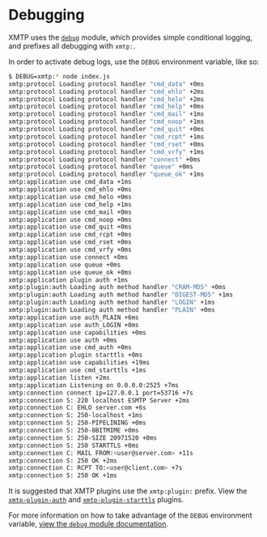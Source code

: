 # Debugging

XMTP uses the [`debug`](https://www.npmjs.com/package/debug) module, which provides simple conditional logging, and prefixes all debugging with `xmtp:`.

In order to activate debug logs, use the `DEBUG` environment variable, like so:

```bash
$ DEBUG=xmtp:* node index.js
xmtp:protocol Loading protocol handler "cmd_data" +0ms
xmtp:protocol Loading protocol handler "cmd_ehlo" +2ms
xmtp:protocol Loading protocol handler "cmd_helo" +2ms
xmtp:protocol Loading protocol handler "cmd_help" +0ms
xmtp:protocol Loading protocol handler "cmd_mail" +1ms
xmtp:protocol Loading protocol handler "cmd_noop" +1ms
xmtp:protocol Loading protocol handler "cmd_quit" +0ms
xmtp:protocol Loading protocol handler "cmd_rcpt" +1ms
xmtp:protocol Loading protocol handler "cmd_rset" +0ms
xmtp:protocol Loading protocol handler "cmd_vrfy" +1ms
xmtp:protocol Loading protocol handler "connect" +0ms
xmtp:protocol Loading protocol handler "queue" +0ms
xmtp:protocol Loading protocol handler "queue_ok" +1ms
xmtp:application use cmd_data +1ms
xmtp:application use cmd_ehlo +0ms
xmtp:application use cmd_helo +0ms
xmtp:application use cmd_help +1ms
xmtp:application use cmd_mail +0ms
xmtp:application use cmd_noop +0ms
xmtp:application use cmd_quit +0ms
xmtp:application use cmd_rcpt +0ms
xmtp:application use cmd_rset +0ms
xmtp:application use cmd_vrfy +0ms
xmtp:application use connect +0ms
xmtp:application use queue +0ms
xmtp:application use queue_ok +0ms
xmtp:application plugin auth +1ms
xmtp:plugin:auth Loading auth method handler "CRAM-MD5" +0ms
xmtp:plugin:auth Loading auth method handler "DIGEST-MD5" +1ms
xmtp:plugin:auth Loading auth method handler "LOGIN" +1ms
xmtp:plugin:auth Loading auth method handler "PLAIN" +0ms
xmtp:application use auth_PLAIN +6ms
xmtp:application use auth_LOGIN +0ms
xmtp:application use capabilities +0ms
xmtp:application use auth +0ms
xmtp:application use cmd_auth +0ms
xmtp:application plugin starttls +0ms
xmtp:application use capabilities +19ms
xmtp:application use cmd_starttls +1ms
xmtp:application listen +2ms
xmtp:application Listening on 0.0.0.0:2525 +7ms
xmtp:connection connect ip=127.0.0.1 port=53716 +7s
xmtp:connection S: 220 localhost ESMTP Server +2ms
xmtp:connection C: EHLO server.com +6s
xmtp:connection S: 250-localhost +1ms
xmtp:connection S: 250-PIPELINING +0ms
xmtp:connection S: 250-8BITMIME +0ms
xmtp:connection S: 250-SIZE 20971520 +0ms
xmtp:connection S: 250 STARTTLS +0ms
xmtp:connection C: MAIL FROM:<user@server.com> +11s
xmtp:connection S: 250 OK +2ms
xmtp:connection C: RCPT TO:<user@client.com> +7s
xmtp:connection S: 250 OK +1ms
```

It is suggested that XMTP plugins use the `xmtp:plugin:` prefix. View the [`xmtp-plugin-auth`](https://github.com/xmtpjs/xmtp/blob/master/packages/xmtp-plugin-auth/src/index.js) and [`xmtp-plugin-starttls`](https://github.com/xmtpjs/xmtp/blob/master/packages/xmtp-plugin-starttls/src/index.js) plugins.

For more information on how to take advantage of the `DEBUG` environment variable, [view the `debug` module documentation](https://www.npmjs.com/package/debug).
